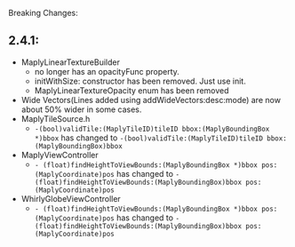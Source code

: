 Breaking Changes:

## 2.4.1:
* MaplyLinearTextureBuilder
    * no longer has an opacityFunc property.
    * initWithSize: constructor has been removed. Just use init.
    * MaplyLinearTextureOpacity enum has been removed
* Wide Vectors(Lines added using addWideVectors:desc:mode) are now about 50% wider in some cases.
* MaplyTileSource.h
    * `-(bool)validTile:(MaplyTileID)tileID bbox:(MaplyBoundingBox *)bbox` has changed to `-(bool)validTile:(MaplyTileID)tileID bbox:(MaplyBoundingBox)bbox`
* MaplyViewController
    * `- (float)findHeightToViewBounds:(MaplyBoundingBox *)bbox pos:(MaplyCoordinate)pos` has changed to `- (float)findHeightToViewBounds:(MaplyBoundingBox)bbox pos:(MaplyCoordinate)pos` 
* WhirlyGlobeViewController
    * `- (float)findHeightToViewBounds:(MaplyBoundingBox *)bbox pos:(MaplyCoordinate)pos` has changed to `- (float)findHeightToViewBounds:(MaplyBoundingBox)bbox pos:(MaplyCoordinate)pos`

